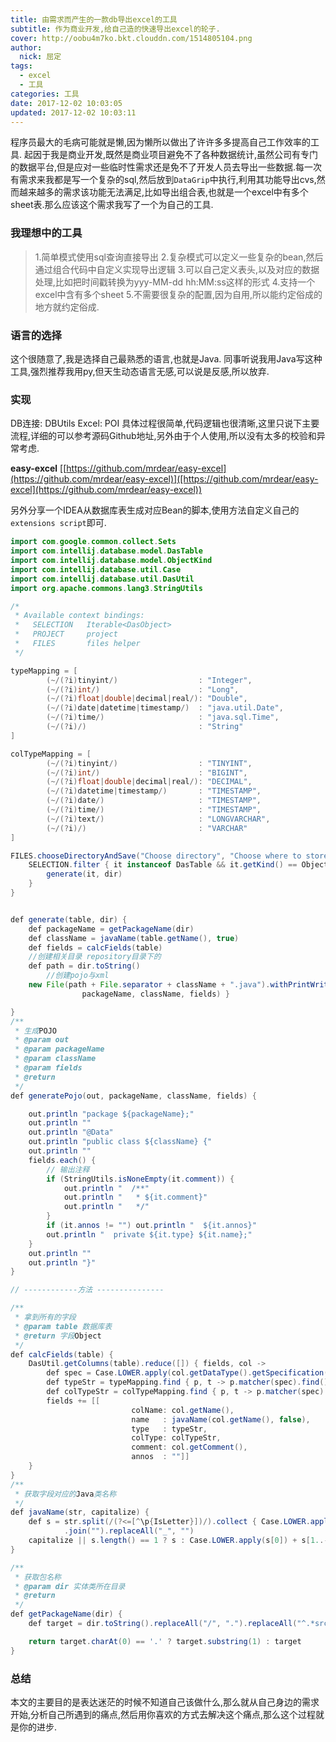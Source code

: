 ```yaml
---
title: 由需求而产生的一款db导出excel的工具
subtitle: 作为商业开发,给自己造的快速导出excel的轮子.
cover: http://oobu4m7ko.bkt.clouddn.com/1514805104.png
author: 
  nick: 屈定
tags:
  - excel    
  - 工具
categories: 工具
date: 2017-12-02 10:03:05
updated: 2017-12-02 10:03:11
---
```

程序员最大的毛病可能就是懒,因为懒所以做出了许许多多提高自己工作效率的工具.
起因于我是商业开发,既然是商业项目避免不了各种数据统计,虽然公司有专门的数据平台,但是应对一些临时性需求还是免不了开发人员去导出一些数据.每一次有需求来我都是写一个复杂的sql,然后放到`DataGrip`中执行,利用其功能导出cvs,然而越来越多的需求该功能无法满足,比如导出组合表,也就是一个excel中有多个sheet表.那么应该这个需求我写了一个为自己的工具.

### 我理想中的工具
> 1.简单模式使用sql查询直接导出
> 2.复杂模式可以定义一些复杂的bean,然后通过组合代码中自定义实现导出逻辑
> 3.可以自己定义表头,以及对应的数据处理,比如把时间戳转换为yyy-MM-dd hh:MM:ss这样的形式
> 4.支持一个excel中含有多个sheet
> 5.不需要很复杂的配置,因为自用,所以能约定俗成的地方就约定俗成.

### 语言的选择
这个很随意了,我是选择自己最熟悉的语言,也就是Java.
同事听说我用Java写这种工具,强烈推荐我用py,但天生动态语言无感,可以说是反感,所以放弃.

### 实现
DB连接: DBUtils
Excel: POI
具体过程很简单,代码逻辑也很清晰,这里只说下主要流程,详细的可以参考源码Github地址,另外由于个人使用,所以没有太多的校验和异常考虑.

**easy-excel**   [[https://github.com/mrdear/easy-excel](https://github.com/mrdear/easy-excel)]([https://github.com/mrdear/easy-excel](https://github.com/mrdear/easy-excel))

另外分享一个IDEA从数据库表生成对应Bean的脚本,使用方法自定义自己的`extensions script`即可.
```java
import com.google.common.collect.Sets
import com.intellij.database.model.DasTable
import com.intellij.database.model.ObjectKind
import com.intellij.database.util.Case
import com.intellij.database.util.DasUtil
import org.apache.commons.lang3.StringUtils

/*
 * Available context bindings:
 *   SELECTION   Iterable<DasObject>
 *   PROJECT     project
 *   FILES       files helper
 */

typeMapping = [
        (~/(?i)tinyint/)                  : "Integer",
        (~/(?i)int/)                      : "Long",
        (~/(?i)float|double|decimal|real/): "Double",
        (~/(?i)date|datetime|timestamp/)  : "java.util.Date",
        (~/(?i)time/)                     : "java.sql.Time",
        (~/(?i)/)                         : "String"
]

colTypeMapping = [
        (~/(?i)tinyint/)                  : "TINYINT",
        (~/(?i)int/)                      : "BIGINT",
        (~/(?i)float|double|decimal|real/): "DECIMAL",
        (~/(?i)datetime|timestamp/)       : "TIMESTAMP",
        (~/(?i)date/)                     : "TIMESTAMP",
        (~/(?i)time/)                     : "TIMESTAMP",
        (~/(?i)text/)                     : "LONGVARCHAR",
        (~/(?i)/)                         : "VARCHAR"
]

FILES.chooseDirectoryAndSave("Choose directory", "Choose where to store generated files") { dir ->
    SELECTION.filter { it instanceof DasTable && it.getKind() == ObjectKind.TABLE }.each {
        generate(it, dir)
    }
}


def generate(table, dir) {
    def packageName = getPackageName(dir)
    def className = javaName(table.getName(), true)
    def fields = calcFields(table)
    //创建相关目录 repository目录下的
    def path = dir.toString()
        //创建pojo与xml
    new File(path + File.separator + className + ".java").withPrintWriter { out -> generatePojo(out,
                packageName, className, fields) }

}
/**
 * 生成POJO
 * @param out
 * @param packageName
 * @param className
 * @param fields
 * @return
 */
def generatePojo(out, packageName, className, fields) {

    out.println "package ${packageName};"
    out.println ""
    out.println "@Data"
    out.println "public class ${className} {"
    out.println ""
    fields.each() {
        // 输出注释
        if (StringUtils.isNoneEmpty(it.comment)) {
            out.println "  /**"
            out.println "   * ${it.comment}"
            out.println "   */"
        }
        if (it.annos != "") out.println "  ${it.annos}"
        out.println "  private ${it.type} ${it.name};"
    }
    out.println ""
    out.println "}"
}

// ------------方法 ---------------

/**
 * 拿到所有的字段
 * @param table 数据库表
 * @return 字段Object
 */
def calcFields(table) {
    DasUtil.getColumns(table).reduce([]) { fields, col ->
        def spec = Case.LOWER.apply(col.getDataType().getSpecification())
        def typeStr = typeMapping.find { p, t -> p.matcher(spec).find() }.value
        def colTypeStr = colTypeMapping.find { p, t -> p.matcher(spec).find() }.value
        fields += [[
                           colName: col.getName(),
                           name   : javaName(col.getName(), false),
                           type   : typeStr,
                           colType: colTypeStr,
                           comment: col.getComment(),
                           annos  : ""]]
    }
}
/**
 * 获取字段对应的Java类名称
 */
def javaName(str, capitalize) {
    def s = str.split(/(?<=[^\p{IsLetter}])/).collect { Case.LOWER.apply(it).capitalize() }
            .join("").replaceAll("_", "")
    capitalize || s.length() == 1 ? s : Case.LOWER.apply(s[0]) + s[1..-1]
}

/**
 * 获取包名称
 * @param dir 实体类所在目录
 * @return
 */
def getPackageName(dir) {
    def target = dir.toString().replaceAll("/", ".").replaceAll("^.*src(\\.main\\.java\\.)?", "")

    return target.charAt(0) == '.' ? target.substring(1) : target
}
```

### 总结
本文的主要目的是表达迷茫的时候不知道自己该做什么,那么就从自己身边的需求开始,分析自己所遇到的痛点,然后用你喜欢的方式去解决这个痛点,那么这个过程就是你的进步.